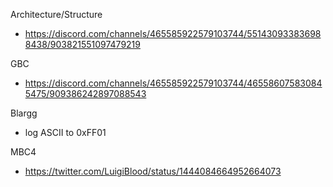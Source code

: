 Architecture/Structure
- https://discord.com/channels/465585922579103744/551430933836988438/903821551097479219

GBC
- https://discord.com/channels/465585922579103744/465586075830845475/909386242897088543

Blargg
- log ASCII to 0xFF01

MBC4
- https://twitter.com/LuigiBlood/status/1444084664952664073